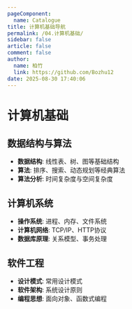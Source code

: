 ```yaml
---
pageComponent: 
  name: Catalogue
title: 计算机基础导航
permalink: /04.计算机基础/
sidebar: false
article: false
comment: false
author: 
  name: 柏竹
  link: https://github.com/Bozhu12
date: 2025-08-30 17:40:06
---
```


# 计算机基础

## 数据结构与算法
- **数据结构**: 线性表、树、图等基础结构
- **算法**: 排序、搜索、动态规划等经典算法
- **算法分析**: 时间复杂度与空间复杂度

## 计算机系统
- **操作系统**: 进程、内存、文件系统
- **计算机网络**: TCP/IP、HTTP协议
- **数据库原理**: 关系模型、事务处理

## 软件工程
- **设计模式**: 常用设计模式
- **软件架构**: 系统设计原则
- **编程思想**: 面向对象、函数式编程